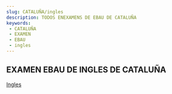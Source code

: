 ```yaml
---
slug: CATALUÑA/ingles
description: TODOS ENEXAMENS DE EBAU DE CATALUÑA
keywords:
 - CATALUÑA
 - EXAMEN
 - EBAU
 - ingles
---
```

## EXAMEN EBAU DE INGLES DE CATALUÑA
[Ingles](https://drive.google.com/drive/folders/1o62nzbct5i0Q9aYnQMNbwDUEub-OU0y3?usp=sharing)